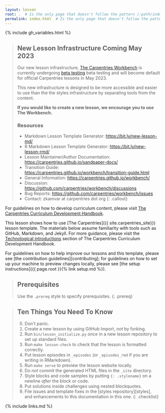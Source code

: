 ```yaml
---
layout: lesson
root: .  # Is the only page that doesn't follow the pattern /:path/index.html
permalink: index.html  # Is the only page that doesn't follow the pattern /:path/index.html
---
```


{% include gh_variables.html %}

> ## New Lesson Infrastructure Coming May 2023
>
> Our new lesson infrastructure, [The Carpentries Workbench](https://carpentries.github.io/workbench/)
> is currently undergoing [beta testing](https://carpentries.github.io/workbench/beta-phase.html)
> beta testing and will become default for official Carpentries lessons in May 2023.
>
> This new infrastructure is designed to be more accessible and easier to use than the the styles
> infrastructure by separating tools from the content.
>
> **If you would like to create a new lesson, we encourage you to use The Workbench.**
>
> ### Resources
> 
> - Markdown Lesson Template Generator: <https://bit.ly/new-lesson-md/>
> - R Markdown Lesson Template Generator: <https://bit.ly/new-lesson-rmd/>
> - Lesson Maintainer/Author Documentation: <https://carpentries.github.io/sandpaper-docs/>
> - Transition Guide: <https://carpentries.github.io/workbench/transition-guide.html>
> - General Information: <https://carpentries.github.io/workbench/>
> - Discussion: <https://github.com/carpentries/workbench/discussions>
> - Bug Reports: <https://github.com/carpentries/workbench/issues>
> - Contact: zkamvar at carpentries dot org
{: .callout}


For guidelines on how to develop curriculum content, please visit
[The Carpentries Curriculum Development Handbook][curriculum-handbook].

This lesson shows how to use [The Carpentries]({{ site.carpentries_site}})
lesson template. The materials below assume familiarity with tools such as GitHub, Markdown,
and Jekyll. For more guidance, please visit the [Technological introductions][tech-intro]
section of The Carpentries Curriculum Development Handbook.

For guidelines on how to help improve our lessons and this template,
please see [the contribution guidelines][contributing];
for guidelines on how to set up your machine to preview changes locally,
please see [the setup instructions]({{ page.root }}{% link setup.md %}).

> ## Prerequisites
>
> Use the `.prereq` style to specify prerequisites.
{: .prereq}

> ## Ten Things You Need To Know
>
> 0.  Don't panic.
> 1.  Create a new lesson by using GitHub Import, *not* by forking.
> 2.  Run `bin/lesson_initialize.py` *once* in a new lesson repository to set up standard files.
> 3.  Run `make lesson-check` to check that the lesson is formatted correctly.
> 4.  Put lesson episodes in `_episodes` (or `_episodes_rmd` if you are writing in RMarkdown).
> 5.  Run `make serve` to preview the lesson website locally.
> 6.  Do *not* commit the generated HTML files in the `_site` directory.
> 7.  Style blocks and code samples by putting `{: .stylename}` on a newline *after* the block or
      code.
> 8.  Put solutions inside challenges using nested blockquotes.
> 9.  File issues and template fixes in the [styles repository][styles],
>     and enhancements to this documentation in this one.
{: .checklist}

[curriculum-handbook]: https://carpentries.github.io/curriculum-development/
[tech-intro]: https://carpentries.github.io/curriculum-development/technological-introductions.html

{% include links.md %}

